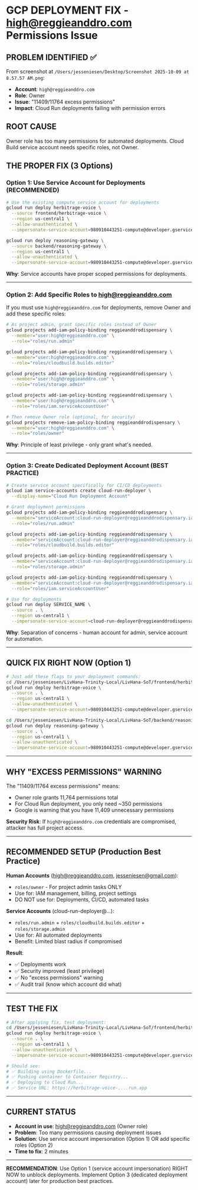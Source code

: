 # GCP DEPLOYMENT FIX - high@reggieanddro.com Permissions Issue

## PROBLEM IDENTIFIED ✅

From screenshot at `/Users/jesseniesen/Desktop/Screenshot 2025-10-09 at 8.57.57 AM.png`:

- **Account**: `high@reggieanddro.com`
- **Role**: Owner
- **Issue**: "11409/11764 excess permissions"
- **Impact**: Cloud Run deployments failing with permission errors

## ROOT CAUSE

Owner role has too many permissions for automated deployments. Cloud Build service account needs specific roles, not Owner.

## THE PROPER FIX (3 Options)

### Option 1: Use Service Account for Deployments (RECOMMENDED)

```bash
# Use the existing compute service account for deployments
gcloud run deploy herbitrage-voice \
  --source frontend/herbitrage-voice \
  --region us-central1 \
  --allow-unauthenticated \
  --impersonate-service-account=980910443251-compute@developer.gserviceaccount.com

gcloud run deploy reasoning-gateway \
  --source backend/reasoning-gateway \
  --region us-central1 \
  --allow-unauthenticated \
  --impersonate-service-account=980910443251-compute@developer.gserviceaccount.com
```

**Why**: Service accounts have proper scoped permissions for deployments.

---

### Option 2: Add Specific Roles to high@reggieanddro.com

If you must use `high@reggieanddro.com` for deployments, remove Owner and add these specific roles:

```bash
# As project admin, grant specific roles instead of Owner
gcloud projects add-iam-policy-binding reggieanddrodispensary \
  --member="user:high@reggieanddro.com" \
  --role="roles/run.admin"

gcloud projects add-iam-policy-binding reggieanddrodispensary \
  --member="user:high@reggieanddro.com" \
  --role="roles/cloudbuild.builds.editor"

gcloud projects add-iam-policy-binding reggieanddrodispensary \
  --member="user:high@reggieanddro.com" \
  --role="roles/storage.admin"

gcloud projects add-iam-policy-binding reggieanddrodispensary \
  --member="user:high@reggieanddro.com" \
  --role="roles/iam.serviceAccountUser"

# Then remove Owner role (optional, for security)
gcloud projects remove-iam-policy-binding reggieanddrodispensary \
  --member="user:high@reggieanddro.com" \
  --role="roles/owner"
```

**Why**: Principle of least privilege - only grant what's needed.

---

### Option 3: Create Dedicated Deployment Account (BEST PRACTICE)

```bash
# Create service account specifically for CI/CD deployments
gcloud iam service-accounts create cloud-run-deployer \
  --display-name="Cloud Run Deployment Account"

# Grant deployment permissions
gcloud projects add-iam-policy-binding reggieanddrodispensary \
  --member="serviceAccount:cloud-run-deployer@reggieanddrodispensary.iam.gserviceaccount.com" \
  --role="roles/run.admin"

gcloud projects add-iam-policy-binding reggieanddrodispensary \
  --member="serviceAccount:cloud-run-deployer@reggieanddrodispensary.iam.gserviceaccount.com" \
  --role="roles/cloudbuild.builds.editor"

gcloud projects add-iam-policy-binding reggieanddrodispensary \
  --member="serviceAccount:cloud-run-deployer@reggieanddrodispensary.iam.gserviceaccount.com" \
  --role="roles/storage.admin"

gcloud projects add-iam-policy-binding reggieanddrodispensary \
  --member="serviceAccount:cloud-run-deployer@reggieanddrodispensary.iam.gserviceaccount.com" \
  --role="roles/iam.serviceAccountUser"

# Use for deployments
gcloud run deploy SERVICE_NAME \
  --source . \
  --region us-central1 \
  --impersonate-service-account=cloud-run-deployer@reggieanddrodispensary.iam.gserviceaccount.com
```

**Why**: Separation of concerns - human account for admin, service account for automation.

---

## QUICK FIX RIGHT NOW (Option 1)

```bash
# Just add these flags to your deployment commands:
cd /Users/jesseniesen/LivHana-Trinity-Local/LivHana-SoT/frontend/herbitrage-voice
gcloud run deploy herbitrage-voice \
  --source . \
  --region us-central1 \
  --allow-unauthenticated \
  --impersonate-service-account=980910443251-compute@developer.gserviceaccount.com

cd /Users/jesseniesen/LivHana-Trinity-Local/LivHana-SoT/backend/reasoning-gateway
gcloud run deploy reasoning-gateway \
  --source . \
  --region us-central1 \
  --allow-unauthenticated \
  --impersonate-service-account=980910443251-compute@developer.gserviceaccount.com
```

---

## WHY "EXCESS PERMISSIONS" WARNING

The "11409/11764 excess permissions" means:
- Owner role grants 11,764 permissions total
- For Cloud Run deployment, you only need ~350 permissions
- Google is warning that you have 11,409 unnecessary permissions

**Security Risk**: If `high@reggieanddro.com` credentials are compromised, attacker has full project access.

---

## RECOMMENDED SETUP (Production Best Practice)

**Human Accounts** (high@reggieanddro.com, jesseniesen@gmail.com):
- `roles/owner` - For project admin tasks ONLY
- Use for: IAM management, billing, project settings
- DO NOT use for: Deployments, CI/CD, automated tasks

**Service Accounts** (cloud-run-deployer@...):
- `roles/run.admin` + `roles/cloudbuild.builds.editor` + `roles/storage.admin`
- Use for: All automated deployments
- Benefit: Limited blast radius if compromised

**Result**:
- ✅ Deployments work
- ✅ Security improved (least privilege)
- ✅ No "excess permissions" warning
- ✅ Audit trail (know which account did what)

---

## TEST THE FIX

```bash
# After applying fix, test deployment:
cd /Users/jesseniesen/LivHana-Trinity-Local/LivHana-SoT/frontend/herbitrage-voice
gcloud run deploy herbitrage-voice \
  --source . \
  --region us-central1 \
  --allow-unauthenticated \
  --impersonate-service-account=980910443251-compute@developer.gserviceaccount.com

# Should see:
# ✅ Building using Dockerfile...
# ✅ Pushing container to Container Registry...
# ✅ Deploying to Cloud Run...
# ✅ Service URL: https://herbitrage-voice-....run.app
```

---

## CURRENT STATUS

- **Account in use**: high@reggieanddro.com (Owner role)
- **Problem**: Too many permissions causing deployment issues
- **Solution**: Use service account impersonation (Option 1) OR add specific roles (Option 2)
- **Time to fix**: 2 minutes

---

**RECOMMENDATION**: Use Option 1 (service account impersonation) RIGHT NOW to unblock deployments. Implement Option 3 (dedicated deployment account) later for production best practices.
